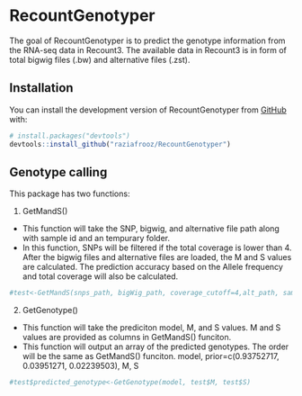
<!-- README.md is generated from README.Rmd. Please edit that file -->

# RecountGenotyper

<!-- badges: start -->
<!-- badges: end -->

The goal of RecountGenotyper is to predict the genotype information from
the RNA-seq data in Recount3. The available data in Recount3 is in form
of total bigwig files (.bw) and alternative files (.zst). 

## Installation

You can install the development version of RecountGenotyper from
[GitHub](https://github.com/) with:

``` r
# install.packages("devtools")
devtools::install_github("raziafrooz/RecountGenotyper")
```

## Genotype calling

This package has two functions:

1)  GetMandS()

- This function will take the SNP, bigwig, and alternative file path
  along with sample id and an tempurary folder.
- In this function, SNPs will be filtered if the total coverage is lower
  than 4. After the bigwig files and alternative files are loaded, the M
  and S values are calculated. The prediction accuracy based on the
  Allele frequency and total coverage will also be calculated.

``` r
#test<-GetMandS(snps_path, bigWig_path, coverage_cutoff=4,alt_path, sample_id_rep, temp_folder)
```

2)  GetGenotype()

- This function will take the prediciton model, M, and S values. M and S
  values are provided as columns in GetMandS() funciton.
- This function will output an array of the predicted genotypes. The
  order will be the same as GetMandS() funciton. model,
  prior=c(0.93752717, 0.03951271, 0.02239503), M, S

``` r
#test$predicted_genotype<-GetGenotype(model, test$M, test$S)
```
